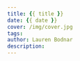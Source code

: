 ```yaml
---
title: {{ title }}
date: {{ date }}
cover: /img/cover.jpg
tags:
author: Lauren Bodnar
description:
---
```

